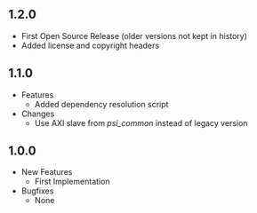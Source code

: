 ## 1.2.0
* First Open Source Release (older versions not kept in history)
* Added license and copyright headers

## 1.1.0
* Features
  * Added dependency resolution script
* Changes
  * Use AXI slave from *psi\_common* instead of legacy version

## 1.0.0

* New Features
  * First Implementation
* Bugfixes
  * None

